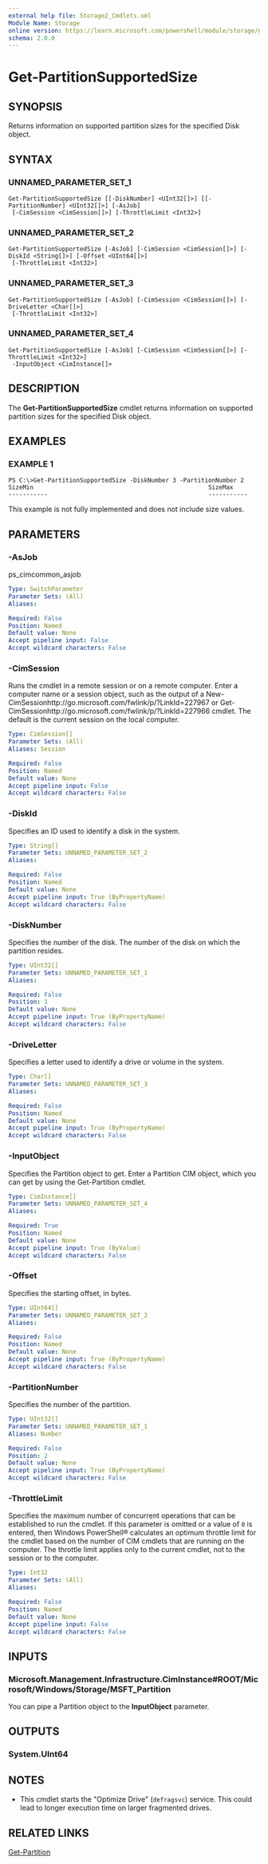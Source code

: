 ```yaml
---
external help file: Storage2_Cmdlets.xml
Module Name: Storage
online version: https://learn.microsoft.com/powershell/module/storage/get-partitionsupportedsize?view=windowsserver2012-ps&wt.mc_id=ps-gethelp
schema: 2.0.0
---
```


# Get-PartitionSupportedSize

## SYNOPSIS
Returns information on supported partition sizes for the specified Disk object.

## SYNTAX

### UNNAMED_PARAMETER_SET_1
```
Get-PartitionSupportedSize [[-DiskNumber] <UInt32[]>] [[-PartitionNumber] <UInt32[]>] [-AsJob]
 [-CimSession <CimSession[]>] [-ThrottleLimit <Int32>]
```

### UNNAMED_PARAMETER_SET_2
```
Get-PartitionSupportedSize [-AsJob] [-CimSession <CimSession[]>] [-DiskId <String[]>] [-Offset <UInt64[]>]
 [-ThrottleLimit <Int32>]
```

### UNNAMED_PARAMETER_SET_3
```
Get-PartitionSupportedSize [-AsJob] [-CimSession <CimSession[]>] [-DriveLetter <Char[]>]
 [-ThrottleLimit <Int32>]
```

### UNNAMED_PARAMETER_SET_4
```
Get-PartitionSupportedSize [-AsJob] [-CimSession <CimSession[]>] [-ThrottleLimit <Int32>]
 -InputObject <CimInstance[]>
```

## DESCRIPTION
The **Get-PartitionSupportedSize** cmdlet returns information on supported partition sizes for the specified Disk object.

## EXAMPLES

### EXAMPLE 1
```
PS C:\>Get-PartitionSupportedSize -DiskNumber 3 -PartitionNumber 2
SizeMin                                                 SizeMax 
-----------                                             -----------
```

This example is not fully implemented and does not include size values.

## PARAMETERS

### -AsJob
ps_cimcommon_asjob

```yaml
Type: SwitchParameter
Parameter Sets: (All)
Aliases: 

Required: False
Position: Named
Default value: None
Accept pipeline input: False
Accept wildcard characters: False
```

### -CimSession
Runs the cmdlet in a remote session or on a remote computer.
Enter a computer name or a session object, such as the output of a New-CimSessionhttp://go.microsoft.com/fwlink/p/?LinkId=227967 or Get-CimSessionhttp://go.microsoft.com/fwlink/p/?LinkId=227966 cmdlet.
The default is the current session on the local computer.

```yaml
Type: CimSession[]
Parameter Sets: (All)
Aliases: Session

Required: False
Position: Named
Default value: None
Accept pipeline input: False
Accept wildcard characters: False
```

### -DiskId
Specifies an ID used to identify a disk in the system.

```yaml
Type: String[]
Parameter Sets: UNNAMED_PARAMETER_SET_2
Aliases: 

Required: False
Position: Named
Default value: None
Accept pipeline input: True (ByPropertyName)
Accept wildcard characters: False
```

### -DiskNumber
Specifies the number of the disk.
The number of the disk on which the partition resides.

```yaml
Type: UInt32[]
Parameter Sets: UNNAMED_PARAMETER_SET_1
Aliases: 

Required: False
Position: 1
Default value: None
Accept pipeline input: True (ByPropertyName)
Accept wildcard characters: False
```

### -DriveLetter
Specifies a letter used to identify a drive or volume in the system.

```yaml
Type: Char[]
Parameter Sets: UNNAMED_PARAMETER_SET_3
Aliases: 

Required: False
Position: Named
Default value: None
Accept pipeline input: True (ByPropertyName)
Accept wildcard characters: False
```

### -InputObject
Specifies the Partition object to get.
Enter a Partition CIM object, which you can get by using the Get-Partition cmdlet.

```yaml
Type: CimInstance[]
Parameter Sets: UNNAMED_PARAMETER_SET_4
Aliases: 

Required: True
Position: Named
Default value: None
Accept pipeline input: True (ByValue)
Accept wildcard characters: False
```

### -Offset
Specifies the starting offset, in bytes.

```yaml
Type: UInt64[]
Parameter Sets: UNNAMED_PARAMETER_SET_2
Aliases: 

Required: False
Position: Named
Default value: None
Accept pipeline input: True (ByPropertyName)
Accept wildcard characters: False
```

### -PartitionNumber
Specifies the number of the partition.

```yaml
Type: UInt32[]
Parameter Sets: UNNAMED_PARAMETER_SET_1
Aliases: Number

Required: False
Position: 2
Default value: None
Accept pipeline input: True (ByPropertyName)
Accept wildcard characters: False
```

### -ThrottleLimit
Specifies the maximum number of concurrent operations that can be established to run the cmdlet.
If this parameter is omitted or a value of `0` is entered, then Windows PowerShell® calculates an optimum throttle limit for the cmdlet based on the number of CIM cmdlets that are running on the computer.
The throttle limit applies only to the current cmdlet, not to the session or to the computer.

```yaml
Type: Int32
Parameter Sets: (All)
Aliases: 

Required: False
Position: Named
Default value: None
Accept pipeline input: False
Accept wildcard characters: False
```

## INPUTS

### Microsoft.Management.Infrastructure.CimInstance#ROOT/Microsoft/Windows/Storage/MSFT_Partition
You can pipe a Partition object to the **InputObject** parameter.

## OUTPUTS

### System.UInt64

## NOTES
* This cmdlet starts the "Optimize Drive" (`defragsvc`) service. This could lead to longer execution time on larger fragmented drives.
## RELATED LINKS

[Get-Partition](./Get-Partition.md)

